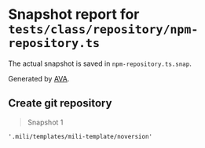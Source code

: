 # Snapshot report for `tests/class/repository/npm-repository.ts`

The actual snapshot is saved in `npm-repository.ts.snap`.

Generated by [AVA](https://avajs.dev).

## Create git repository

> Snapshot 1

    '.mili/templates/mili-template/noversion'

